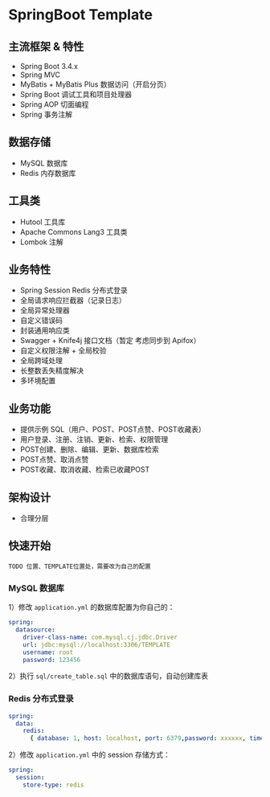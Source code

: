 # SpringBoot Template

## 主流框架 & 特性

- Spring Boot 3.4.x
- Spring MVC
- MyBatis + MyBatis Plus 数据访问（开启分页）
- Spring Boot 调试工具和项目处理器
- Spring AOP 切面编程
- Spring 事务注解

## 数据存储

- MySQL 数据库
- Redis 内存数据库

## 工具类

- Hutool 工具库
- Apache Commons Lang3 工具类
- Lombok 注解

## 业务特性

- Spring Session Redis 分布式登录
- 全局请求响应拦截器（记录日志）
- 全局异常处理器
- 自定义错误码
- 封装通用响应类
- Swagger + Knife4j 接口文档（暂定 考虑同步到 Apifox）
- 自定义权限注解 + 全局校验
- 全局跨域处理
- 长整数丢失精度解决
- 多环境配置

## 业务功能

- 提供示例 SQL（用户、POST、POST点赞、POST收藏表）
- 用户登录、注册、注销、更新、检索、权限管理
- POST创建、删除、编辑、更新、数据库检索
- POST点赞、取消点赞
- POST收藏、取消收藏、检索已收藏POST

## 架构设计

- 合理分层

## 快速开始

`TODO 位置、TEMPLATE位置处，需要改为自己的配置`

### MySQL 数据库

1）修改 `application.yml` 的数据库配置为你自己的：

```yml
spring:
  datasource:
    driver-class-name: com.mysql.cj.jdbc.Driver
    url: jdbc:mysql://localhost:3306/TEMPLATE
    username: root
    password: 123456
```

2）执行 `sql/create_table.sql` 中的数据库语句，自动创建库表

### Redis 分布式登录

```yml
spring:
  data:
    redis:
      { database: 1, host: localhost, port: 6379,password: xxxxxx, timeout: 5000 }
```

2）修改 `application.yml` 中的 session 存储方式：

```yml
spring:
  session:
    store-type: redis
```
